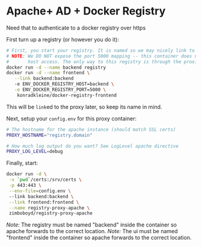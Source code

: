 # Apache+ AD + Docker Registry

Need that to authenticate to a docker registry over https

First turn up a registry (or however you do it):

```bash
# First, you start your registry. It is named so we may nicely link to it later
# NOTE: We DO NOT expose the port 5000 mapping -- this container does not allow for direct
#       host access. The only way to this registry is through the proxies private link.
docker run -d --name backend registry
docker run -d --name frontend \
   --link backend:backend
   -e ENV_DOCKER_REGISTRY_HOST=backend \
   -e ENV_DOCKER_REGISTRY_PORT=5000 \
    konradkleine/docker-registry-frontend
```

This will be `link`ed to the proxy later, so keep its name in mind.

Next, setup your `config.env` for this proxy container:

```bash
# The hostname for the apache instance (should match SSL certs)
PROXY_HOSTNAME="registry.domain"

# How much log output do you want? See LogLevel apache directive
PROXY_LOG_LEVEL=debug

```

Finally, start:

```bash
docker run -d \
 -v `pwd`/certs:/srv/certs \
 -p 443:443 \
 --env-file=config.env \ 
 --link backend:backend \
 --link frontend:frontend \
 --name registry-proxy-apache \
 zimboboyd/registry-proxy-apache
```

_Note:_ The registry must be named "backend" inside the container so apache forwards to 
the correct location.
_Note:_ The ui must be named "frontend" inside the container so apache forwards to 
the correct location.

